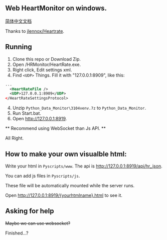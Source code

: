 ## Web HeartMonitor on windows.

[简体中文文档](Readme.Zh_cn.md)

Thanks to [jlennox/Heartrate](https://github.com/jlennox/HeartRate).

## Running

1. Clone this repo or Download Zip.
1. Open /HRMonitor/HeartRate.exe.
2. Right click, Edit settings xml.
3. Find `<UDP>` Things. Fill it with "127.0.0.1:8909", like this:
```xml
...
  <HeartRateFile />
  <UDP>127.0.0.1:8909</UDP>
</HeartRateSettingsProtocol>
```
4. Unzip `Python_Data_Monitor\3104venv.7z` to `Python_Data_Monitor`.
4. Run Start.bat.
5. Open http://127.0.0.1:8919.

** Recommend using WebSocket than Js API. **

All Right.

## How to make your own visualble html:

Write your html in `Pyscripts/www`. The api is http://127.0.0.1:8919/api/hr_json.

You can add js files in `Pyscripts/js`.

These file will be automatically mounted while the server runs.

Open http://127.0.0.1:8919/{yourhtmlname}.html to see it.

## Asking for help

<s>Maybe we can use websocket?</s>

Finished...?


